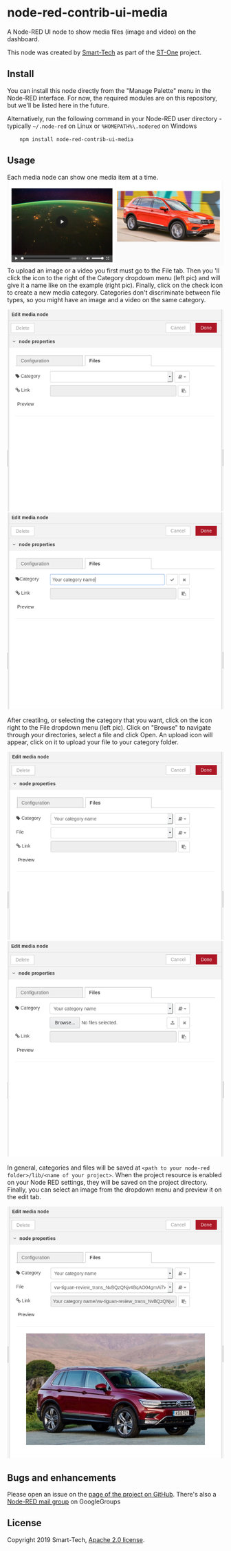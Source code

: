 node-red-contrib-ui-media
=====================
A Node-RED UI node to show media files (image and video) on the dashboard.

This node was created by [Smart-Tech](https://netsmarttech.com) as part of the [ST-One](https://netsmarttech.com/page/st-one) project.

Install
-----------

You can install this node directly from the "Manage Palette" menu in the Node-RED interface. For now, the required modules are on this repository, but we'll be listed here
in the future.

Alternatively, run the following command in your Node-RED user directory - typically `~/.node-red` on Linux or `%HOMEPATH%\.nodered` on Windows

        npm install node-red-contrib-ui-media

Usage
-----------

Each media node can show one media item at a time.
![](/images/example_pic.png)
To upload an image or a video you first must go to the File tab. Then you 'll click the icon to the right of the Category dropdown menu (left pic) and  will give it a name like on the example (right pic). Finally, click on the check icon to create a new media category. Categories don't discriminate between file types, so you might have an image and a video on the same category.


![](/images/example_create_category_1.png)
![](/images/example_create_category_2.png)

After creatilng, or selecting the category that you want, click on the icon right to the File dropdown menu (left pic). Click on "Browse" to navigate through your directories, select a file and click Open. An upload icon will appear, click on it to upload your file to your category folder.

![](/images/example_create_category_3.png)
![](/images/example_create_category_4.png)

In general, categories and files will be saved at `<path to your node-red folder>/lib/<name of your project>`. When the project resource is enabled on your Node RED settings, they will be saved on the project directory. Finally, you can select an image from the dropdown menu and preview it on the edit tab.

![](/images/example_create_category_5.png)

Bugs and enhancements
-----------

Please open an issue on the [page of the project on GitHub](https://github.com/netsmarttech/node-red-contrib-s7). There's also a [Node-RED mail group](https://groups.google.com/forum/#!forum/node-red) on GoogleGroups

License
-----------
Copyright 2019 Smart-Tech, [Apache 2.0 license](LICENSE).
